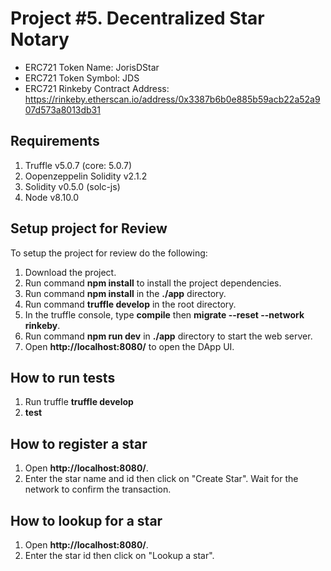 # Project #5. Decentralized Star Notary

* ERC721 Token Name: JorisDStar
* ERC721 Token Symbol: JDS
* ERC721 Rinkeby Contract Address: https://rinkeby.etherscan.io/address/0x3387b6b0e885b59acb22a52a907d573a8013db31

## Requirements
1. Truffle v5.0.7 (core: 5.0.7)
2. Oopenzeppelin Solidity v2.1.2
3. Solidity v0.5.0 (solc-js)
4. Node v8.10.0

## Setup project for Review

To setup the project for review do the following:
1. Download the project.
2. Run command __npm install__ to install the project dependencies.
3. Run command __npm install__ in the __./app__ directory.
4. Run command __truffle develop__ in the root directory.
5. In the truffle console, type __compile__ then __migrate --reset --network rinkeby__.
4. Run command __npm run dev__ in __./app__ directory to start the web server.
6. Open __http://localhost:8080/__ to open the DApp UI.

## How to run tests

1. Run truffle __truffle develop__
2. __test__

## How to register a star

1. Open __http://localhost:8080/__. 
2. Enter the star name and id then click on "Create Star". Wait for the network to confirm the transaction.

## How to lookup for a star

1. Open __http://localhost:8080/__. 
2. Enter the star id then click on "Lookup a star".
